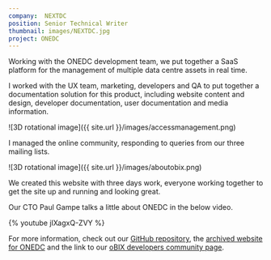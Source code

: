 ```yaml
---
company:  NEXTDC
position: Senior Technical Writer
thumbnail: images/NEXTDC.jpg
project: ONEDC
---
```


Working with the ONEDC development team, we put together a SaaS platform for the management of multiple data centre assets in real time.

I worked with the UX team, marketing, developers and QA to put together a documentation solution for this product, including website content and design, developer documentation, user documentation and media information.

![3D rotational image]({{ site.url }}/images/accessmanagement.png)

I managed the online community, responding to queries from our three mailing lists.

![3D rotational image]({{ site.url }}/images/aboutobix.png)

We created this website with three days work, everyone working together to get the site up and running and looking great.

Our CTO Paul Gampe talks a little about ONEDC in the below video.

{% youtube jIXagxQ-ZVY %}

For more information, check out our [GitHub repository](https://github.com/ONEDC/obix/commits/master), the [archived website for ONEDC](https://web.archive.org/web/20141218051742/http://onedc.com/) and the link to our [oBIX developers community page](https://web.archive.org/web/20150219210743/http://onedc.com/community/).
